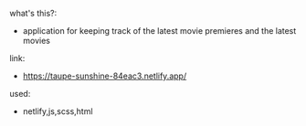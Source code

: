 
what's this?:
* application for keeping track of the latest movie premieres and the latest movies

link:
* https://taupe-sunshine-84eac3.netlify.app/

used: 
* netlify,js,scss,html
